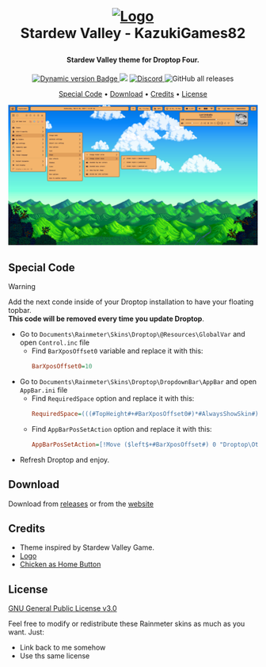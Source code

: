 ﻿﻿<h1 align="center">
  <a href="#"><img src="https://stardewvalleywiki.com/mediawiki/images/6/68/Main_Logo.png" alt="Logo" width="200"></a>
  <br>
  Stardew Valley - KazukiGames82
  <br>
</h1>

<h4 align="center">
Stardew Valley theme for Droptop Four.
</h4>

<p align="center">
  <a href="https://droptopfour.com/community-themes">
    <img alt="Dynamic version Badge" src="https://img.shields.io/badge/dynamic/json?url=https%3A%2F%2Fraw.githubusercontent.com%2FDroptop-Four%2FGlobalData%2Fmain%2Fdata%2Fcommunity_themes%2Fcommunity_themes.json&query=%24.themes%5B%3F(%40.theme.name%20%3D%3D%20'Stardew%20Valley')%5D.theme.version&prefix=v&label=Version&color=43ff64">
  </a>
  <a href="https://droptopfour.com"><img src="https://img.shields.io/badge/Droptop%20Four%20Website-43ff64"></a>
  <a href="https://droptopfour.com/discord">
      <img alt="Discord" src="https://img.shields.io/discord/800124057923485728">
  </a>
  <img alt="GitHub all releases" src="https://img.shields.io/github/downloads/KazukiGames82/Stardew_Valley-KazukiGames82/total">
</p>

<p align="center">
  <a href="#special-code">Special Code</a> •
  <a href="#download">Download</a> •
  <a href="#credits">Credits</a> •
  <a href="#license">License</a>
</p>

<p align="center">
  <a href="#"><img src="Screenshot.png" alt="Screenshot"></a>
</p>

## Special Code

> [!WARNING]
> Add the next conde inside of your Droptop installation to have your floating topbar.<br>
> **This code will be removed every time you update Droptop**.

- Go to `Documents\Rainmeter\Skins\Droptop\@Resources\GlobalVar` and open `Control.inc` file
  - Find `BarXposOffset0` variable and replace it with this:
    ```ini
    BarXposOffset0=10
    ```
- Go to `Documents\Rainmeter\Skins\Droptop\DropdownBar\AppBar` and open `AppBar.ini` file
  - Find `RequiredSpace` option and replace it with this:
    ```ini
    RequiredSpace=(((#TopHeight#+#BarXposOffset0#)*#AlwaysShowSkin#)*(#DisableDPINum#=1?#DPIRescaleValue#:1))
    ```
  - Find `AppBarPosSetAction` option and replace it with this:
    ```ini
    AppBarPosSetAction=[!Move ($left$+#BarXposOffset#) 0 "Droptop\Other\BackgroundProcesses"][!Move ($left$+#BarXposOffset#) ($top$+#BarXposOffset0#) "Droptop\DropdownBar"][!WriteKeyValue Variables TopBarX ($left$+#BarXposOffset#) "#@#GlobalVar\Control.inc"]
    ```
- Refresh Droptop and enjoy.

## Download
Download from [releases](https://github.com/KazukiGames82/Stardew_Valley-KazukiGames82/releases) or from the [website](https://www.droptopfour.com/community-themes/?id=36)

## Credits
- Theme inspired by Stardew Valley Game.
- [Logo](https://stardewvalleywiki.com/mediawiki/images/6/68/Main_Logo.png)
- [Chicken as Home Button](https://stardewvalleywiki.com/File:Brown_Chicken.png)

## License
[GNU General Public License v3.0](LICENSE)

Feel free to modify or redistribute these Rainmeter skins as much as you want. Just:
- Link back to me somehow
- Use ths same license
